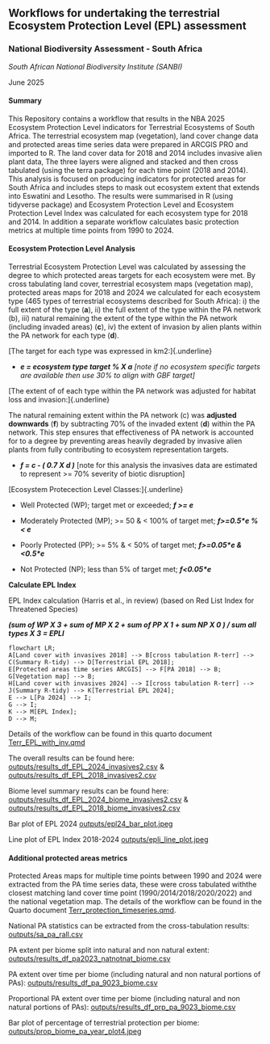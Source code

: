 ## Workflows for undertaking the terrestrial Ecosystem Protection Level (EPL) assessment

### **National Biodiversity Assessment - South Africa**

*South African National Biodiversity Institute (SANBI)*

June 2025

#### Summary

This Repository contains a workflow that results in the NBA 2025 Ecosystem Protection Level indicators for Terrestrial Ecosystems of South Africa. The terrestrial ecosystem map (vegetation), land cover change data and protected areas time series data were prepared in ARCGIS PRO and imported to R. The land cover data for 2018 and 2014 includes invasive alien plant data, The three layers were aligned and stacked and then cross tabulated (using the terra package) for each time point (2018 and 2014). This analysis is focused on producing indicators for protected areas for South Africa and includes steps to mask out ecosystem extent that extends into Eswatini and Lesotho. The results were summarised in R (using tidyverse package) and Ecosystem Protection Level and Ecosystem Protection Level Index was calculated for each ecosystem type for 2018 and 2014. In addition a separate workflow calculates basic protection metrics at multiple time points from 1990 to 2024.

#### Ecosystem Protection Level Analysis

Terrestrial Ecosystem Protection Level was calculated by assessing the degree to which protected areas targets for each ecosystem were met. By cross tabulating land cover, terrestrial ecosystem maps (vegetation map), protected areas maps for 2018 and 2024 we calculated for each ecosystem type (465 types of terrestrial ecosystems described for South Africa): i) the full extent of the type (**a**), ii) the full extent of the type within the PA network (b), iii) natural remaining the extent of the type within the PA network (including invaded areas) (**c**), iv) the extent of invasion by alien plants within the PA network for each type (**d**).

[The target for each type was expressed in km2:]{.underline}

-   ***e = ecosystem type target % X a*** *[note if no ecosystem specific targets are available then use 30% to align with GBF target]*

[The extent of of each type within the PA network was adjusted for habitat loss and invasion:]{.underline}

The natural remaining extent within the PA network (c) was **adjusted downwards** (**f**) by subtracting 70% of the invaded extent (**d**) within the PA network. This step ensures that effectiveness of PA network is accounted for to a degree by preventing areas heavily degraded by invasive alien plants from fully contributing to ecosystem representation targets.

-   ***f = c - ( 0.7 X d )*** [note for this analysis the invasives data are estimated to represent \>= 70% severity of biotic disruption]

[Ecosystem Protecection Level Classes:]{.underline}

-   Well Protected (WP); target met or exceeded; ***f \>= e***

-   Moderately Protected (MP); \>= 50 & \< 100% of target met; ***f\>=0.5\*e % \< e***

-   Poorly Protected (PP); \>= 5% & \< 50% of target met; ***f\>=0.05\*e & \<0.5\*e***

-   Not Protected (NP); less than 5% of target met; ***f\<0.05\*e***

**Calculate EPL Index**

EPL Index calculation (Harris et al., in review) (based on Red List Index for Threatened Species)

***(sum of WP X 3 + sum of MP X 2 + sum of PP X 1 + sum NP X 0 ) / sum all types X 3 = EPLI***

``` mermaid
flowchart LR;   
A[Land cover with invasives 2018] --> B[cross tabulation R-terr] --> C(Summary R-tidy) --> D[Terrestrial EPL 2018];   
E[Protected areas time series ARCGIS] --> F[PA 2018] --> B;   
G[Vegetation map] --> B; 
H[Land cover with invasives 2024] --> I[cross tabulation R-terr] --> J(Summary R-tidy) --> K[Terrestrial EPL 2024]; 
E --> L[Pa 2024] --> I;
G --> I;
K --> M[EPL Index]; 
D --> M;
```

Details of the workflow can be found in this quarto document [Terr_EPL_with_inv.qmd](Terr_EPL_with_inv.qmd)

The overall results can be found here: [outputs/results_df_EPL_2024_invasives2.csv](outputs/results_df_EPL_2024_invasives2.csv) & [outputs/results_df_EPL_2018_invasives2.csv](outputs/results_df_EPL_2018_invasives2.csv)

Biome level summary results can be found here: [outputs/results_df_EPL_2024_biome_invasives2.csv](outputs/results_df_EPL_2024_biome_invasives2.csv) & [outputs/results_df_EPL_2018_biome_invasives2.csv](outputs/results_df_EPL_2018_biome_invasives2.csv)

Bar plot of EPL 2024 [outputs/epl24_bar_plot.jpeg](outputs/epl24_bar_plot.jpeg)

Line plot of EPL Index 2018-2024 [outputs/epli_line_plot.jpeg](outputs/epli_line_plot.jpeg)

#### Additional protected areas metrics

Protected Areas maps for multiple time points between 1990 and 2024 were extracted from the PA time series data, these were cross tabulated withthe closest matching land cover time point (1990/2014/2018/2020/2022) and the national vegetation map. The details of the workflow can be found in the Quarto document [Terr_protection_timeseries.qmd](Terr_protection_timeseries.qmd).

National PA statistics can be extracted from the cross-tabulation results: [outputs/sa_pa_rall.csv](outputs/sa_pa_rall.csv)

PA extent per biome split into natural and non natural extent: [outputs/results_df_pa2023_natnotnat_biome.csv](outputs/results_df_pa2023_natnotnat_biome.csv)

PA extent over time per biome (including natural and non natural portions of PAs): [outputs/results_df_pa_9023_biome.csv](outputs/results_df_pa_9023_biome.csv)

Proportional PA extent over time per biome (including natural and non natural portions of PAs): [outputs/results_df_prp_pa_9023_biome.csv](outputs/results_df_prp_pa_9023_biome.csv)

Bar plot of percentage of terrestrial protection per biome: [outputs/prop_biome_pa_year_plot4.jpeg](outputs/prop_biome_pa_year_plot4.jpeg)

